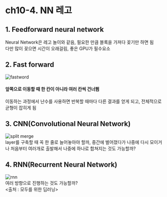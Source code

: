 # ch10-4. NN 레고

## 1. Feedforward neural network
Neural Network은 레고 놀이와 같음, 필요한 만큼 블록을 가져다 꽂기만 하면 됨  
다만 많이 꽂으면 시간이 오래걸림, 좋은 GPU가 필수요소  
  
## 2. Fast forward
![fastword](https://user-images.githubusercontent.com/31130917/111358883-307fd100-86ce-11eb-8aba-6dc04a5f3052.png)  
#### 앞쪽으로 이동할 때 한 칸이 아니라 여러 칸씩 건너뜀
이동하는 과정에서 난수를 사용하면 반복할 때마다 다른 결과를 얻게 되고, 전체적으로 균형이 잡히게 됨  
  
## 3. CNN(Convolutional Neural Network)
![split merge](https://user-images.githubusercontent.com/31130917/111359068-69b84100-86ce-11eb-9024-fbfa8245b6cf.png)  
layer를 구축할 때 꼭 한 줄로 늘어놓아야 할까, 중간에 벌어졌다가 나중에 다시 모이거나 처음부터 여러개로 출발해서 나중에 하나로 합쳐지는 것도 가능할까?  
  
## 4. RNN(Recurrent Neural Network)
![rnn](https://user-images.githubusercontent.com/31130917/111359384-c87dba80-86ce-11eb-94fd-83b2842be190.png)  
여러 방향으로 진행하는 것도 가능할까?  
<출처 : 모두를 위한 딥러닝>
